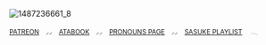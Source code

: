 ![1487236661_8](https://github.com/user-attachments/assets/f4c6da43-7f86-4bee-ab45-909f94d16d46)

<sub>[PATREON](https://www.patreon.com/c/shadowhokage/about) ⠀⸝⸝⠀  [ATABOOK](https://5asuke.atabook.org) ⠀⸝⸝⠀  [PRONOUNS PAGE](https://en.pronouns.page/@uchiha.sasuke) ⠀⸝⸝⠀  [SASUKE PLAYLIST](https://open.spotify.com/playlist/5cEaq9GWZoa7NOSpbAMSkM?si=33dde004a9cd4095) ⠀ 𓂃</sub>
